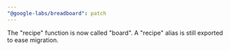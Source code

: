 ```yaml
---
"@google-labs/breadboard": patch
---
```


The "recipe" function is now called "board". A "recipe" alias is still exported to ease migration.
